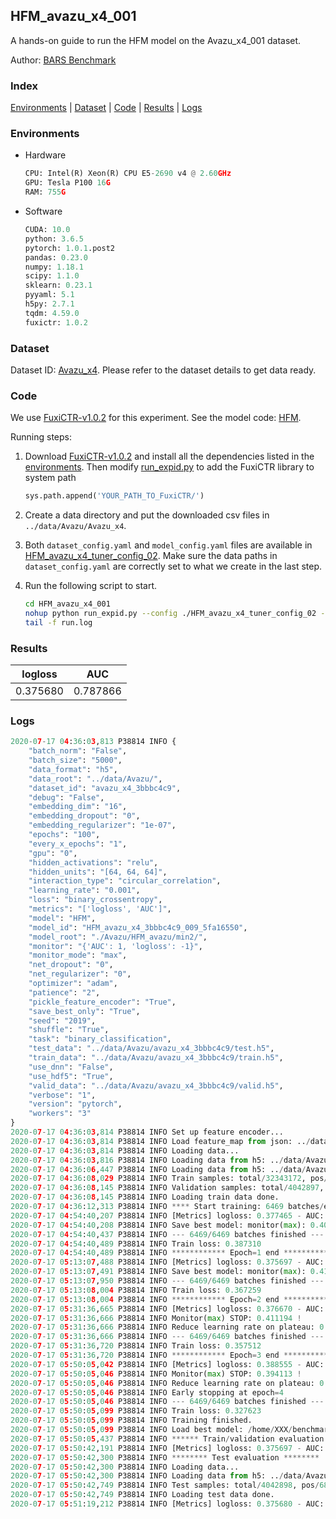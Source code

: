 ## HFM_avazu_x4_001

A hands-on guide to run the HFM model on the Avazu_x4_001 dataset.

Author: [BARS Benchmark](https://github.com/reczoo/BARS/blob/main/CITATION)

### Index
[Environments](#Environments) | [Dataset](#Dataset) | [Code](#Code) | [Results](#Results) | [Logs](#Logs)

### Environments
+ Hardware

  ```python
  CPU: Intel(R) Xeon(R) CPU E5-2690 v4 @ 2.60GHz
  GPU: Tesla P100 16G
  RAM: 755G

  ```

+ Software

  ```python
  CUDA: 10.0
  python: 3.6.5
  pytorch: 1.0.1.post2
  pandas: 0.23.0
  numpy: 1.18.1
  scipy: 1.1.0
  sklearn: 0.23.1
  pyyaml: 5.1
  h5py: 2.7.1
  tqdm: 4.59.0
  fuxictr: 1.0.2
  ```

### Dataset
Dataset ID: [Avazu_x4](https://github.com/reczoo/Datasets/tree/main/Avazu/Avazu_x4). Please refer to the dataset details to get data ready.

### Code

We use [FuxiCTR-v1.0.2](https://github.com/reczoo/FuxiCTR/tree/v1.0.2) for this experiment. See the model code: [HFM](https://github.com/reczoo/FuxiCTR/blob/v1.0.2/fuxictr/pytorch/models/HFM.py).

Running steps:

1. Download [FuxiCTR-v1.0.2](https://github.com/reczoo/FuxiCTR/archive/refs/tags/v1.0.2.zip) and install all the dependencies listed in the [environments](#environments). Then modify [run_expid.py](./run_expid.py#L5) to add the FuxiCTR library to system path
    
    ```python
    sys.path.append('YOUR_PATH_TO_FuxiCTR/')
    ```

2. Create a data directory and put the downloaded csv files in `../data/Avazu/Avazu_x4`.

3. Both `dataset_config.yaml` and `model_config.yaml` files are available in [HFM_avazu_x4_tuner_config_02](./HFM_avazu_x4_tuner_config_02). Make sure the data paths in `dataset_config.yaml` are correctly set to what we create in the last step.

4. Run the following script to start.

    ```bash
    cd HFM_avazu_x4_001
    nohup python run_expid.py --config ./HFM_avazu_x4_tuner_config_02 --expid HFM_avazu_x4_009_8053d0ee --gpu 0 > run.log &
    tail -f run.log
    ```

### Results

| logloss | AUC  |
|:--------------------:|:--------------------:|
| 0.375680 | 0.787866  |


### Logs
```python
2020-07-17 04:36:03,813 P38814 INFO {
    "batch_norm": "False",
    "batch_size": "5000",
    "data_format": "h5",
    "data_root": "../data/Avazu/",
    "dataset_id": "avazu_x4_3bbbc4c9",
    "debug": "False",
    "embedding_dim": "16",
    "embedding_dropout": "0",
    "embedding_regularizer": "1e-07",
    "epochs": "100",
    "every_x_epochs": "1",
    "gpu": "0",
    "hidden_activations": "relu",
    "hidden_units": "[64, 64, 64]",
    "interaction_type": "circular_correlation",
    "learning_rate": "0.001",
    "loss": "binary_crossentropy",
    "metrics": "['logloss', 'AUC']",
    "model": "HFM",
    "model_id": "HFM_avazu_x4_3bbbc4c9_009_5fa16550",
    "model_root": "./Avazu/HFM_avazu/min2/",
    "monitor": "{'AUC': 1, 'logloss': -1}",
    "monitor_mode": "max",
    "net_dropout": "0",
    "net_regularizer": "0",
    "optimizer": "adam",
    "patience": "2",
    "pickle_feature_encoder": "True",
    "save_best_only": "True",
    "seed": "2019",
    "shuffle": "True",
    "task": "binary_classification",
    "test_data": "../data/Avazu/avazu_x4_3bbbc4c9/test.h5",
    "train_data": "../data/Avazu/avazu_x4_3bbbc4c9/train.h5",
    "use_dnn": "False",
    "use_hdf5": "True",
    "valid_data": "../data/Avazu/avazu_x4_3bbbc4c9/valid.h5",
    "verbose": "1",
    "version": "pytorch",
    "workers": "3"
}
2020-07-17 04:36:03,814 P38814 INFO Set up feature encoder...
2020-07-17 04:36:03,814 P38814 INFO Load feature_map from json: ../data/Avazu/avazu_x4_3bbbc4c9/feature_map.json
2020-07-17 04:36:03,814 P38814 INFO Loading data...
2020-07-17 04:36:03,816 P38814 INFO Loading data from h5: ../data/Avazu/avazu_x4_3bbbc4c9/train.h5
2020-07-17 04:36:06,447 P38814 INFO Loading data from h5: ../data/Avazu/avazu_x4_3bbbc4c9/valid.h5
2020-07-17 04:36:08,029 P38814 INFO Train samples: total/32343172, pos/5492052, neg/26851120, ratio/16.98%
2020-07-17 04:36:08,145 P38814 INFO Validation samples: total/4042897, pos/686507, neg/3356390, ratio/16.98%
2020-07-17 04:36:08,145 P38814 INFO Loading train data done.
2020-07-17 04:36:12,313 P38814 INFO **** Start training: 6469 batches/epoch ****
2020-07-17 04:54:40,207 P38814 INFO [Metrics] logloss: 0.377465 - AUC: 0.783979
2020-07-17 04:54:40,208 P38814 INFO Save best model: monitor(max): 0.406514
2020-07-17 04:54:40,437 P38814 INFO --- 6469/6469 batches finished ---
2020-07-17 04:54:40,489 P38814 INFO Train loss: 0.387310
2020-07-17 04:54:40,489 P38814 INFO ************ Epoch=1 end ************
2020-07-17 05:13:07,488 P38814 INFO [Metrics] logloss: 0.375697 - AUC: 0.787760
2020-07-17 05:13:07,491 P38814 INFO Save best model: monitor(max): 0.412063
2020-07-17 05:13:07,950 P38814 INFO --- 6469/6469 batches finished ---
2020-07-17 05:13:08,004 P38814 INFO Train loss: 0.367259
2020-07-17 05:13:08,004 P38814 INFO ************ Epoch=2 end ************
2020-07-17 05:31:36,665 P38814 INFO [Metrics] logloss: 0.376670 - AUC: 0.787865
2020-07-17 05:31:36,666 P38814 INFO Monitor(max) STOP: 0.411194 !
2020-07-17 05:31:36,666 P38814 INFO Reduce learning rate on plateau: 0.000100
2020-07-17 05:31:36,666 P38814 INFO --- 6469/6469 batches finished ---
2020-07-17 05:31:36,720 P38814 INFO Train loss: 0.357512
2020-07-17 05:31:36,720 P38814 INFO ************ Epoch=3 end ************
2020-07-17 05:50:05,042 P38814 INFO [Metrics] logloss: 0.388555 - AUC: 0.782669
2020-07-17 05:50:05,046 P38814 INFO Monitor(max) STOP: 0.394113 !
2020-07-17 05:50:05,046 P38814 INFO Reduce learning rate on plateau: 0.000010
2020-07-17 05:50:05,046 P38814 INFO Early stopping at epoch=4
2020-07-17 05:50:05,046 P38814 INFO --- 6469/6469 batches finished ---
2020-07-17 05:50:05,099 P38814 INFO Train loss: 0.327623
2020-07-17 05:50:05,099 P38814 INFO Training finished.
2020-07-17 05:50:05,099 P38814 INFO Load best model: /home/XXX/benchmarks/Avazu/HFM_avazu/min2/avazu_x4_3bbbc4c9/HFM_avazu_x4_3bbbc4c9_009_5fa16550_model.ckpt
2020-07-17 05:50:05,437 P38814 INFO ****** Train/validation evaluation ******
2020-07-17 05:50:42,191 P38814 INFO [Metrics] logloss: 0.375697 - AUC: 0.787760
2020-07-17 05:50:42,300 P38814 INFO ******** Test evaluation ********
2020-07-17 05:50:42,300 P38814 INFO Loading data...
2020-07-17 05:50:42,300 P38814 INFO Loading data from h5: ../data/Avazu/avazu_x4_3bbbc4c9/test.h5
2020-07-17 05:50:42,749 P38814 INFO Test samples: total/4042898, pos/686507, neg/3356391, ratio/16.98%
2020-07-17 05:50:42,749 P38814 INFO Loading test data done.
2020-07-17 05:51:19,212 P38814 INFO [Metrics] logloss: 0.375680 - AUC: 0.787866

```
